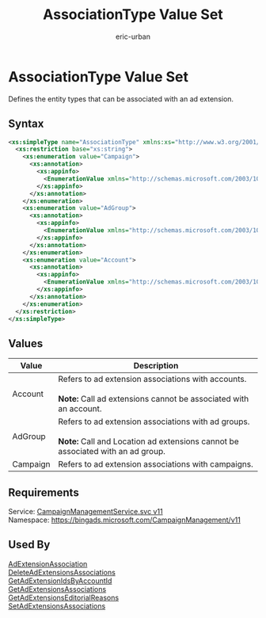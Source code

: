﻿---
title: AssociationType Value Set
ms.service: bing-ads-campaign-management-service
ms.topic: article
author: eric-urban
ms.author: eur
description: Defines the entity types that can be associated with an ad extension.
---
# AssociationType Value Set
Defines the entity types that can be associated with an ad extension.

## Syntax
```xml
<xs:simpleType name="AssociationType" xmlns:xs="http://www.w3.org/2001/XMLSchema">
  <xs:restriction base="xs:string">
    <xs:enumeration value="Campaign">
      <xs:annotation>
        <xs:appinfo>
          <EnumerationValue xmlns="http://schemas.microsoft.com/2003/10/Serialization/">1</EnumerationValue>
        </xs:appinfo>
      </xs:annotation>
    </xs:enumeration>
    <xs:enumeration value="AdGroup">
      <xs:annotation>
        <xs:appinfo>
          <EnumerationValue xmlns="http://schemas.microsoft.com/2003/10/Serialization/">2</EnumerationValue>
        </xs:appinfo>
      </xs:annotation>
    </xs:enumeration>
    <xs:enumeration value="Account">
      <xs:annotation>
        <xs:appinfo>
          <EnumerationValue xmlns="http://schemas.microsoft.com/2003/10/Serialization/">3</EnumerationValue>
        </xs:appinfo>
      </xs:annotation>
    </xs:enumeration>
  </xs:restriction>
</xs:simpleType>
```

## <a name="values"></a>Values

|Value|Description|
|-----------|---------------|
|<a name="account"></a>Account|Refers to ad extension associations with accounts.<br /><br />**Note:** Call ad extensions cannot be associated with an account.|
|<a name="adgroup"></a>AdGroup|Refers to ad extension associations with ad groups.<br /><br />**Note:** Call and Location ad extensions cannot be associated with an ad group.|
|<a name="campaign"></a>Campaign|Refers to ad extension associations with campaigns.|

## Requirements
Service: [CampaignManagementService.svc v11](https://campaign.api.bingads.microsoft.com/Api/Advertiser/CampaignManagement/v11/CampaignManagementService.svc)  
Namespace: https://bingads.microsoft.com/CampaignManagement/v11  

## Used By
[AdExtensionAssociation](adextensionassociation.md)  
[DeleteAdExtensionsAssociations](deleteadextensionsassociations.md)  
[GetAdExtensionIdsByAccountId](getadextensionidsbyaccountid.md)  
[GetAdExtensionsAssociations](getadextensionsassociations.md)  
[GetAdExtensionsEditorialReasons](getadextensionseditorialreasons.md)  
[SetAdExtensionsAssociations](setadextensionsassociations.md)  
